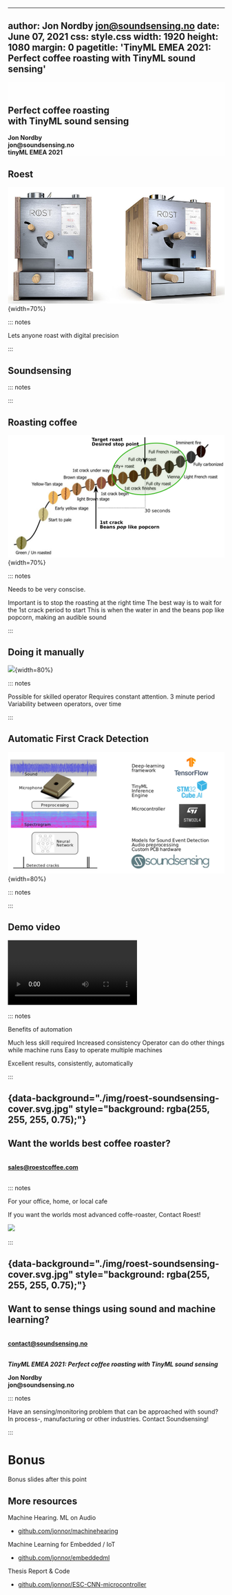 
---
author: Jon Nordby <jon@soundsensing.no>
date: June 07, 2021
css: style.css
width: 1920
height: 1080
margin: 0
pagetitle: 'TinyML EMEA 2021: Perfect coffee roasting with TinyML sound sensing'
---

<section class="titleslide level1" data-background-image="./img/roest-soundsensing-cover.svg.jpg" style="background: rgba(255, 255, 255, 0.75); padding-top: 1.7em;" >

<h1 style="">Perfect coffee roasting</br> with TinyML sound sensing</h1>

<p>
<b>Jon Nordby</br>
jon&#64;soundsensing.no</br>
tinyML EMEA 2021</br>
</b>
</p>

</section>

<!-- A project that Soundsensing did for the company Roest. -->

## Roest

![](./img/roest-sample-roaster-2x-tightcrop.jpg){width=70%}

::: notes

Lets anyone roast with digital precision

:::

## Soundsensing

::: notes


:::

## Roasting coffee

![](./img/roasting-curve-annotated.png){width=70%}

::: notes

Needs to be very conscise.

Important is to stop the roasting at the right time
The best way is to wait for the 1st crack period to start
This is when the water in
and the beans pop like popcorn, making an audible sound

:::

## Doing it manually

![](./img/roest-2-prøvebrenner-kaffegeek.jpg){width=80%}

::: notes

Possible for skilled operator
Requires constant attention. 3 minute period
Variability between operators, over time

:::

## Automatic First Crack Detection

![](./img/firstcrack-tech.jpg){width=80%}

::: notes


:::

## Demo video

<video class="r-stretch" data-autoplay src="./img/soundsensing-roest-simple-scappy1.mp4"></video>

::: notes



Benefits of automation

Much less skill required
Increased consistency
Operator can do other things while machine runs
Easy to operate multiple machines

Excellent results, consistently, automatically

:::


## {data-background="./img/roest-soundsensing-cover.svg.jpg" style="background: rgba(255, 255, 255, 0.75);"}


<h2>Want the worlds best coffee roaster?</h2>

<b>
</br>
<a href = "mailto:sales@roestcoffee.com">sales@roestcoffee.com</a>
</br>
</br>
</b>

::: notes

For your office, home, or local cafe

If you want the worlds most advanced coffe-roaster,
Contact Roest!

![](./img/roest-2-prøvebrenner-kaffegeek.jpg)

:::


## {data-background="./img/roest-soundsensing-cover.svg.jpg" style="background: rgba(255, 255, 255, 0.75);"}


<h2>Want to sense things using sound and machine learning?</h2>

<b>
</br>
<a href = "mailto:contact@soundsensing.no">contact@soundsensing.no</a>
</br>
</br>

<em>TinyML EMEA 2021: Perfect coffee roasting with TinyML sound sensing</em>

<p>
Jon Nordby
</br>jon&#64;soundsensing.no
</p>
</b>

::: notes

Have an sensing/monitoring problem that can be approached with sound?
In process-, manufacturing or other industries.
Contact Soundsensing!

:::


# Bonus

Bonus slides after this point


## More resources

Machine Hearing. ML on Audio

- [github.com/jonnor/machinehearing](https://github.com/jonnor/machinehearing)

Machine Learning for Embedded / IoT

- [github.com/jonnor/embeddedml](https://github.com/jonnor/embeddedml)

Thesis Report & Code

- [github.com/jonnor/ESC-CNN-microcontroller](https://github.com/jonnor/ESC-CNN-microcontroller)


